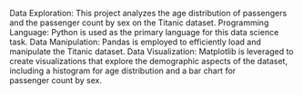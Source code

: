 Data Exploration: This project analyzes the age distribution of passengers and the passenger count by sex on the Titanic dataset.
Programming Language: Python is used as the primary language for this data science task.
Data Manipulation: Pandas is employed to efficiently load and manipulate the Titanic dataset.
Data Visualization: Matplotlib is leveraged to create visualizations that explore the demographic aspects of the dataset, including a histogram for age distribution and a bar chart for passenger count by sex.
